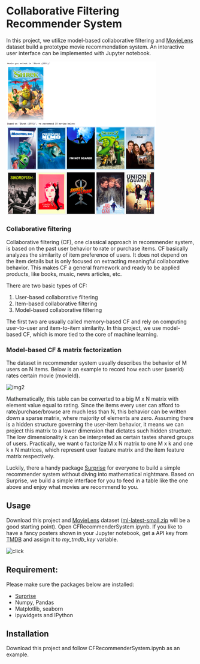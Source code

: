 

# Collaborative Filtering Recommender System

In this project, we utilize model-based collaborative filtering and [MovieLens](https://grouplens.org/datasets/movielens/) dataset build a prototype movie recommendation system.  An interactive user interface can be implemented with Jupyter notebook.

 <img src="./img/img1.png" width="400">

### Collaborative filtering

Collaborative filtering (CF), one classical approach in recommender system, is based on the past user behavior to rate or purchase items. CF basically analyzes the similarity of item preference of users. It does not depend on the item details but is only focused on extracting meaningful collaborative behavior. This makes CF a general framework and ready to be applied products, like books, music, news articles, etc.

There are two basic types of CF:

1. User-based collaborative filtering
2. Item-based collaborative filtering
3. Model-based collaborative filtering

The first two are usually called memory-based CF and rely on computing user-to-user and item-to-item similarity. In this project, we use model-based CF, which is more tied to the core of machine learning. 

### Model-based CF & matrix factorization

The dataset in recommender system usually describes the behavior of M users on N items. Below is an example to record how each user (userId) rates certain movie (movieId).

![img2](/Users/chiahuilin/work/project/Spark/movie_lens/img/img2.png)

Mathematically, this table can be converted to a big M x N matrix with element value equal to rating. Since the items every user can afford to rate/purchase/browse are much less than N, this behavior can be written down a sparse matrix, where majority of elements are zero. Assuming there is a hidden structure governing the user-item behavior, it means we can project  this matrix to a lower dimension that dictates such hidden structure. The low dimensionality k can be interpreted as certain tastes shared  groups of users. Practically, we want o factorize M x N matrix to one M x k and one k x N matrices, which represent user feature matrix and the item feature matrix respectively.

Luckily, there a handy package [Surprise](https://surprise.readthedocs.io/en/stable/) for everyone to build a simple recommender system without diving into mathematical nightmare. Based on Surprise, we build a simple interface for you to feed in a table like the one above and enjoy what movies are recommend to you.

## Usage

Download this project and  [MovieLens](https://grouplens.org/datasets/movielens/) dataset ([ml-latest-small.zip](http://files.grouplens.org/datasets/movielens/ml-latest-small.zip) will be a good starting point). Open  CFRecommenderSystem.ipynb. If you like to have a fancy posters shown in your Jupyter notebook, get a API key from [TMDB](https://www.themoviedb.org/documentation/api) and assign it to *my_tmdb_key* variable.

![click](/Users/chiahuilin/work/project/Spark/movie_lens/img/click.gif)



## Requirement:

Please make sure  the packages below are installed:

-  [Surprise](https://surprise.readthedocs.io/en/stable/)
- Numpy, Pandas
- Matplotlib, seaborn
- ipywidgets and IPython

## Installation

Download this project and follow CFRecommenderSystem.ipynb as an example.